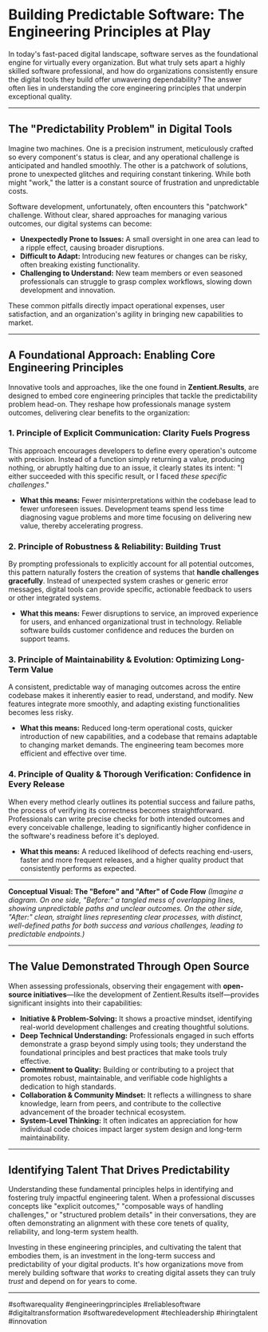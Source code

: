 ﻿# Building Predictable Software: The Engineering Principles at Play

In today's fast-paced digital landscape, software serves as the foundational engine for virtually every organization. But what truly sets apart a highly skilled software professional, and how do organizations consistently ensure the digital tools they build offer unwavering dependability? The answer often lies in understanding the core engineering principles that underpin exceptional quality.

---

## The "Predictability Problem" in Digital Tools

Imagine two machines. One is a precision instrument, meticulously crafted so every component's status is clear, and any operational challenge is anticipated and handled smoothly. The other is a patchwork of solutions, prone to unexpected glitches and requiring constant tinkering. While both might "work," the latter is a constant source of frustration and unpredictable costs.

Software development, unfortunately, often encounters this "patchwork" challenge. Without clear, shared approaches for managing various outcomes, our digital systems can become:

* **Unexpectedly Prone to Issues:** A small oversight in one area can lead to a ripple effect, causing broader disruptions.
* **Difficult to Adapt:** Introducing new features or changes can be risky, often breaking existing functionality.
* **Challenging to Understand:** New team members or even seasoned professionals can struggle to grasp complex workflows, slowing down development and innovation.

These common pitfalls directly impact operational expenses, user satisfaction, and an organization's agility in bringing new capabilities to market.

---

## A Foundational Approach: Enabling Core Engineering Principles

Innovative tools and approaches, like the one found in **Zentient.Results**, are designed to embed core engineering principles that tackle the predictability problem head-on. They reshape how professionals manage system outcomes, delivering clear benefits to the organization:

### **1. Principle of Explicit Communication: Clarity Fuels Progress**

This approach encourages developers to define every operation's outcome with precision. Instead of a function simply returning a value, producing nothing, or abruptly halting due to an issue, it clearly states its intent: "I either succeeded with this specific result, or I faced *these specific challenges*."

* **What this means:** Fewer misinterpretations within the codebase lead to fewer unforeseen issues. Development teams spend less time diagnosing vague problems and more time focusing on delivering new value, thereby accelerating progress.

### **2. Principle of Robustness & Reliability: Building Trust**

By prompting professionals to explicitly account for all potential outcomes, this pattern naturally fosters the creation of systems that **handle challenges gracefully**. Instead of unexpected system crashes or generic error messages, digital tools can provide specific, actionable feedback to users or other integrated systems.

* **What this means:** Fewer disruptions to service, an improved experience for users, and enhanced organizational trust in technology. Reliable software builds customer confidence and reduces the burden on support teams.

### **3. Principle of Maintainability & Evolution: Optimizing Long-Term Value**

A consistent, predictable way of managing outcomes across the entire codebase makes it inherently easier to read, understand, and modify. New features integrate more smoothly, and adapting existing functionalities becomes less risky.

* **What this means:** Reduced long-term operational costs, quicker introduction of new capabilities, and a codebase that remains adaptable to changing market demands. The engineering team becomes more efficient and effective over time.

### **4. Principle of Quality & Thorough Verification: Confidence in Every Release**

When every method clearly outlines its potential success and failure paths, the process of verifying its correctness becomes straightforward. Professionals can write precise checks for both intended outcomes and every conceivable challenge, leading to significantly higher confidence in the software's readiness before it's deployed.

* **What this means:** A reduced likelihood of defects reaching end-users, faster and more frequent releases, and a higher quality product that consistently performs as expected.

---

**Conceptual Visual: The "Before" and "After" of Code Flow**
*(Imagine a diagram. On one side, "Before:" a tangled mess of overlapping lines, showing unpredictable paths and unclear outcomes. On the other side, "After:" clean, straight lines representing clear processes, with distinct, well-defined paths for both success and various challenges, leading to predictable endpoints.)*

---

## The Value Demonstrated Through Open Source

When assessing professionals, observing their engagement with **open-source initiatives**—like the development of Zentient.Results itself—provides significant insights into their capabilities:

* **Initiative & Problem-Solving:** It shows a proactive mindset, identifying real-world development challenges and creating thoughtful solutions.
* **Deep Technical Understanding:** Professionals engaged in such efforts demonstrate a grasp beyond simply using tools; they understand the foundational principles and best practices that make tools truly effective.
* **Commitment to Quality:** Building or contributing to a project that promotes robust, maintainable, and verifiable code highlights a dedication to high standards.
* **Collaboration & Community Mindset:** It reflects a willingness to share knowledge, learn from peers, and contribute to the collective advancement of the broader technical ecosystem.
* **System-Level Thinking:** It often indicates an appreciation for how individual code choices impact larger system design and long-term maintainability.

---

## Identifying Talent That Drives Predictability

Understanding these fundamental principles helps in identifying and fostering truly impactful engineering talent. When a professional discusses concepts like "explicit outcomes," "composable ways of handling challenges," or "structured problem details" in their conversations, they are often demonstrating an alignment with these core tenets of quality, reliability, and long-term system health.

Investing in these engineering principles, and cultivating the talent that embodies them, is an investment in the long-term success and predictability of your digital products. It's how organizations move from merely building software that *works* to creating digital assets they can truly *trust* and depend on for years to come.

---

#softwarequality #engineeringprinciples #reliablesoftware #digitaltransformation #softwaredevelopment #techleadership #hiringtalent #innovation